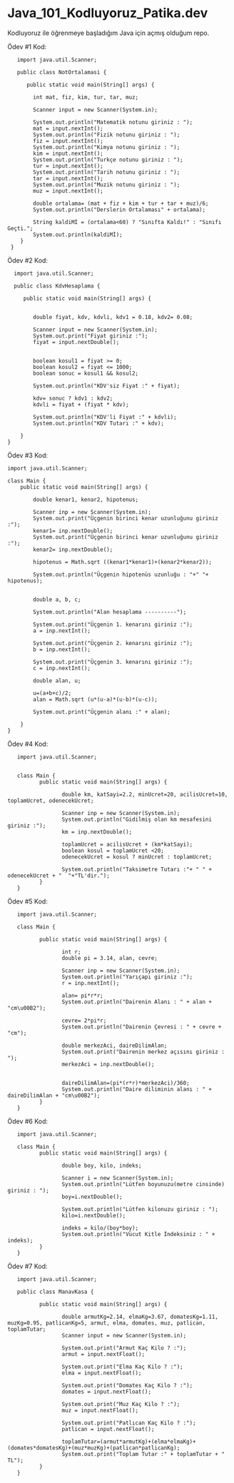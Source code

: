 # Java_101_Kodluyoruz_Patika.dev
Kodluyoruz ile öğrenmeye başladığım Java için açmış olduğum repo.


Ödev #1 Kod:

       import java.util.Scanner;

       public class NotOrtalamasi {

          public static void main(String[] args) {
  
            int mat, fiz, kim, tur, tar, muz;
    
            Scanner input = new Scanner(System.in);

            System.out.println("Matematik notunu giriniz : ");
            mat = input.nextInt();
            System.out.println("Fizik notunu giriniz : ");
            fiz = input.nextInt();
            System.out.println("Kimya notunu giriniz : ");
            kim = input.nextInt();
            System.out.println("Turkçe notunu giriniz : ");
            tur = input.nextInt();
            System.out.println("Tarih notunu giriniz : ");
            tar = input.nextInt();
            System.out.println("Muzik notunu giriniz : ");
            muz = input.nextInt();

            double ortalama= (mat + fiz + kim + tur + tar + muz)/6; 
            System.out.println("Derslerin Ortalaması" + ortalama);

            String kaldiMİ = (ortalama<60) ? "Sınıfta Kaldı!" : "Sınıfı Geçti.";
            System.out.println(kaldiMİ);
        }
     }
     
Ödev #2 Kod:
      
      import java.util.Scanner;

      public class KdvHesaplama {
      
         public static void main(String[] args) {
        

            double fiyat, kdv, kdvli, kdv1 = 0.18, kdv2= 0.08;

            Scanner input = new Scanner(System.in);
            System.out.print("Fiyat giriniz :");
            fiyat = input.nextDouble();


            boolean kosul1 = fiyat >= 0;
            boolean kosul2 = fiyat <= 1000;
            boolean sonuc = kosul1 && kosul2;

            System.out.println("KDV'siz Fiyat :" + fiyat);

            kdv= sonuc ? kdv1 : kdv2;
            kdvli = fiyat + (fiyat * kdv);

            System.out.println("KDV'li Fiyat :" + kdvli);
            System.out.println("KDV Tutarı :" + kdv);
         
        }
    }
    
Ödev #3 Kod:


    import java.util.Scanner;

    class Main {
        public static void main(String[] args) {
        
            double kenar1, kenar2, hipotenus;

            Scanner inp = new Scanner(System.in);
            System.out.print("Üçgenin birinci kenar uzunluğunu giriniz :");
            kenar1= inp.nextDouble();
            System.out.print("Üçgenin birinci kenar uzunluğunu giriniz :");
            kenar2= inp.nextDouble();
      
            hipotenus = Math.sqrt ((kenar1*kenar1)+(kenar2*kenar2));

            System.out.println("Üçgenin hipotenüs uzunluğu : "+" "+ hipotenus);


            double a, b, c;

            System.out.println("Alan hesaplama ----------");

            System.out.print("Üçgenin 1. kenarını giriniz :");
            a = inp.nextInt();

            System.out.print("Üçgenin 2. kenarını giriniz :");
            b = inp.nextInt();

            System.out.print("Üçgenin 3. kenarını giriniz :");
            c = inp.nextInt();

            double alan, u;

            u=(a+b+c)/2;
            alan = Math.sqrt (u*(u-a)*(u-b)*(u-c));

            System.out.print("Üçgenin alanı :" + alan);

        }  
    }

Ödev #4 Kod:


       import java.util.Scanner;


       class Main {
              public static void main(String[] args) {

                     double km, katSayi=2.2, minUcret=20, acilisUcret=10, toplamUcret, odenecekUcret;  

                     Scanner inp = new Scanner(System.in);
                     System.out.println("Gidilmiş olan km mesafesini giriniz :");
                     km = inp.nextDouble(); 

                     toplamUcret = acilisUcret + (km*katSayi); 
                     boolean kosul = toplamUcret <20;
                     odenecekUcret = kosul ? minUcret : toplamUcret;

                     System.out.println("Taksimetre Tutarı :"+ " " + odenecekUcret + "  "+"TL'dir.");
              }
       }
       
       
Ödev #5 Kod:
 
       import java.util.Scanner;

       class Main {
       
              public static void main(String[] args) {
              
                     int r;
                     double pi = 3.14, alan, cevre;

                     Scanner inp = new Scanner(System.in);
                     System.out.println("Yarıçapı giriniz :");
                     r = inp.nextInt();

                     alan= pi*r*r;
                     System.out.println("Dairenin Alanı : " + alan + "cm\u00B2");

                     cevre= 2*pi*r;
                     System.out.println("Dairenin Çevresi : " + cevre + "cm");

                     double merkezAci, daireDilimAlan;
                     System.out.print("Dairenin merkez açısını giriniz : ");
                     merkezAci = inp.nextDouble();

      
                     daireDilimAlan=(pi*(r*r)*merkezAci)/360;
                     System.out.println("Daire diliminin alanı : " + daireDilimAlan + "cm\u00B2");
              }
       } 
       
       
Ödev #6 Kod:

       import java.util.Scanner;

       class Main {
              public static void main(String[] args) {

                     double boy, kilo, indeks;

                     Scanner i = new Scanner(System.in);
                     System.out.println("Lütfen boyunuzu(metre cinsinde) giriniz : ");
                     boy=i.nextDouble();

                     System.out.println("Lütfen kilonuzu giriniz : ");
                     kilo=i.nextDouble();

                     indeks = kilo/(boy*boy);
                     System.out.println("Vücut Kitle İndeksiniz : " + indeks);
              }
       }
       
       
Ödev #7 Kod:

       import java.util.Scanner;

       public class ManavKasa {
       
              public static void main(String[] args) {
              
                     double armutKg=2.14, elmaKg=3.67, domatesKg=1.11, muzKg=0.95, patlicanKg=5, armut, elma, domates, muz, patlican, toplamTutar;
                     Scanner input = new Scanner(System.in);

                     System.out.print("Armut Kaç Kilo ? :");
                     armut = input.nextFloat();

                     System.out.print("Elma Kaç Kilo ? :");
                     elma = input.nextFloat();

                     System.out.print("Domates Kaç Kilo ? :");
                     domates = input.nextFloat();

                     System.out.print("Muz Kaç Kilo ? :");
                     muz = input.nextFloat();

                     System.out.print("Patlıcan Kaç Kilo ? :");
                     patlican = input.nextFloat();

                     toplamTutar=(armut*armutKg)+(elma*elmaKg)+(domates*domatesKg)+(muz*muzKg)+(patlican*patlicanKg);
                     System.out.print("Toplam Tutar :" + toplamTutar + " TL");
              }
       }

